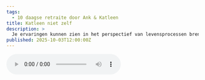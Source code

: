 ```yaml
---
tags:
  - 10 daagse retraite door Ank & Katleen
title: Katleen niet zelf
description: >
  Je ervaringen kunnen zien in het perspectief van levensprocessen brengt ons in contact met oncontroleerbaarheid, er is geen onafhankelijk zelf dat de ervaringen in de hand heeft
published: 2025-10-03T12:00:00Z
---
```


<audio controls class="w-full">
  <source src="/lezingen/Lezing Katleen niet zelf Maanhoeve aug 25.m4a" type="audio/mpeg" />
</audio>

